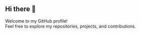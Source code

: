 <p align="center">
                  <img src="https://widgetbite.com/banner?title=&subtitle=&backgroundpalette=twilight&fontpalette=fusion&titletransform=rotate&subtitletransform=none" width=100 height=10/>
</p>

## Hi there 👋

Welcome to my GitHub profile!  
Feel free to explore my repositories, projects, and contributions.

